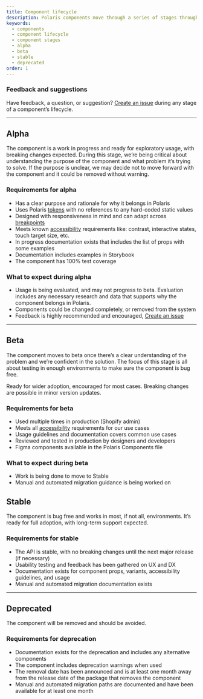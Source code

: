 ```yaml
---
title: Component lifecycle
description: Polaris components move through a series of stages throughout their lifecycle. Within each stage, a component must meet a set of requirements.
keywords:
  - components
  - component lifecycle
  - component stages
  - alpha
  - beta
  - stable
  - deprecated
order: 1
---
```


### Feedback and suggestions

Have feedback, a question, or suggestion? [Create an issue](https://github.com/Shopify/polaris/issues/new) during any stage of a component’s lifecycle.

---

## Alpha

The component is a work in progress and ready for exploratory usage, with breaking changes expected. During this stage, we’re being critical about understanding the purpose of the component and what problem it’s trying to solve. If the purpose is unclear, we may decide not to move forward with the component and it could be removed without warning.

### Requirements for alpha

- Has a clear purpose and rationale for why it belongs in Polaris
- Uses Polaris [tokens](https://polaris.shopify.com/tokens) with no references to any hard-coded static values
- Designed with responsiveness in mind and can adapt across [breakpoints](https://polaris.shopify.com/tokens/breakpoints)
- Meets known [accessibility](https://polaris.shopify.com/foundations/accessibility) requirements like: contrast, interactive states, touch target size, etc.
- In progress documentation exists that includes the list of props with some examples
- Documentation includes examples in Storybook
- The component has 100% test coverage

### What to expect during alpha

- Usage is being evaluated, and may not progress to beta. Evaluation includes any necessary research and data that supports why the component belongs in Polaris.
- Components could be changed completely, or removed from the system
- Feedback is highly recommended and encouraged, [Create an issue](https://github.com/Shopify/polaris/issues/new)

---

## Beta

The component moves to beta once there’s a clear understanding of the problem and we’re confident in the solution. The focus of this stage is all about testing in enough environments to make sure the component is bug free.

Ready for wider adoption, encouraged for most cases. Breaking changes are possible in minor version updates.

### Requirements for beta

- Used multiple times in production (Shopify admin)
- Meets all [accessibility](https://polaris.shopify.com/foundations/accessibility) requirements for our use cases
- Usage guidelines and documentation covers common use cases
- Reviewed and tested in production by designers and developers
- Figma components available in the Polaris Components file

### What to expect during beta

- Work is being done to move to Stable
- Manual and automated migration guidance is being worked on

## Stable

The component is bug free and works in most, if not all, environments. It’s ready for full adoption, with long-term support expected.

### Requirements for stable

- The API is stable, with no breaking changes until the next major release (if necessary)
- Usability testing and feedback has been gathered on UX and DX
- Documentation exists for component props, variants, accessibility guidelines, and usage
- Manual and automated migration documentation exists

---

## Deprecated

The component will be removed and should be avoided.

### Requirements for deprecation

- Documentation exists for the deprecation and includes any alternative components
- The component includes deprecation warnings when used
- The removal date has been announced and is at least one month away from the release date of the package that removes the component
- Manual and automated migration paths are documented and have been available for at least one month
